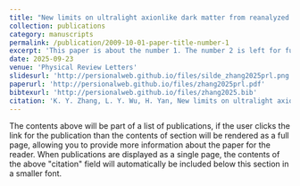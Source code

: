 ```yaml
---
title: "New limits on ultralight axionlike dark matter from reanalyzed data"
collection: publications
category: manuscripts
permalink: /publication/2009-10-01-paper-title-number-1
excerpt: 'This paper is about the number 1. The number 2 is left for future work.'
date: 2025-09-23
venue: 'Physical Review Letters'
slidesurl: 'http://persionalweb.github.io/files/silde_zhang2025prl.png'
paperurl: 'http://persionalweb.github.io/files/zhang2025prl.pdf'
bibtexurl: 'http://persionalweb.github.io/files/zhang2025.bib'
citation: 'K. Y. Zhang, L. Y. Wu, H. Yan, New limits on ultralight axionlike dark matter from reanalyzed data, Physical Review Letters. 135 (2025) 131001.'
---
```

The contents above will be part of a list of publications, if the user clicks the link for the publication than the contents of section will be rendered as a full page, allowing you to provide more information about the paper for the reader. When publications are displayed as a single page, the contents of the above "citation" field will automatically be included below this section in a smaller font.
